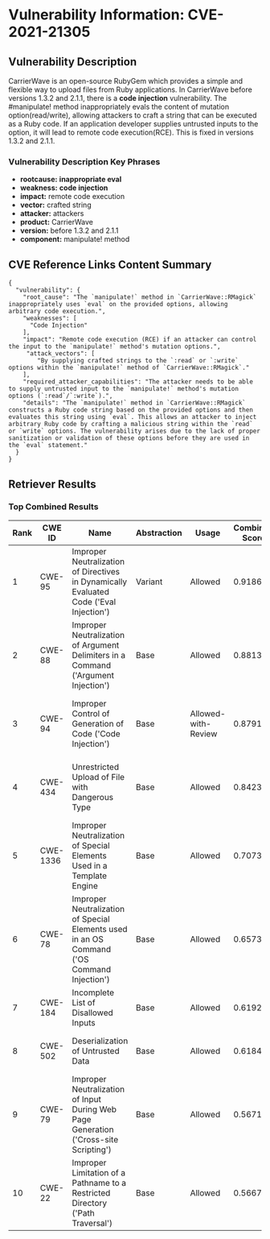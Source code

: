 # Vulnerability Information: CVE-2021-21305

## Vulnerability Description
CarrierWave is an open-source RubyGem which provides a simple and flexible way to upload files from Ruby applications. In CarrierWave before versions 1.3.2 and 2.1.1, there is a **code injection** vulnerability. The #manipulate! method inappropriately evals the content of mutation option(read/write), allowing attackers to craft a string that can be executed as a Ruby code. If an application developer supplies untrusted inputs to the option, it will lead to remote code execution(RCE). This is fixed in versions 1.3.2 and 2.1.1.

### Vulnerability Description Key Phrases
- **rootcause:** **inappropriate eval**
- **weakness:** **code injection**
- **impact:** remote code execution
- **vector:** crafted string
- **attacker:** attackers
- **product:** CarrierWave
- **version:** before 1.3.2 and 2.1.1
- **component:** manipulate! method

## CVE Reference Links Content Summary
```
{
  "vulnerability": {
    "root_cause": "The `manipulate!` method in `CarrierWave::RMagick` inappropriately uses `eval` on the provided options, allowing arbitrary code execution.",
    "weaknesses": [
      "Code Injection"
    ],
    "impact": "Remote code execution (RCE) if an attacker can control the input to the `manipulate!` method's mutation options.",
     "attack_vectors": [
        "By supplying crafted strings to the `:read` or `:write` options within the `manipulate!` method of `CarrierWave::RMagick`."
    ],
    "required_attacker_capabilities": "The attacker needs to be able to supply untrusted input to the `manipulate!` method's mutation options (`:read`/`:write`).",
    "details": "The `manipulate!` method in `CarrierWave::RMagick` constructs a Ruby code string based on the provided options and then evaluates this string using `eval`. This allows an attacker to inject arbitrary Ruby code by crafting a malicious string within the `read` or `write` options. The vulnerability arises due to the lack of proper sanitization or validation of these options before they are used in the `eval` statement."
  }
}
```

## Retriever Results

### Top Combined Results

| Rank | CWE ID | Name | Abstraction | Usage | Combined Score | Retrievers | Individual Scores |
|------|--------|------|-------------|-------|---------------|------------|-------------------|
| 1 | CWE-95 | Improper Neutralization of Directives in Dynamically Evaluated Code ('Eval Injection') | Variant | Allowed | 0.9186 | dense, sparse, graph | dense: 0.516, sparse: 0.951, graph: 0.540 |
| 2 | CWE-88 | Improper Neutralization of Argument Delimiters in a Command ('Argument Injection') | Base | Allowed | 0.8813 | dense, sparse, graph | dense: 0.504, sparse: 0.702, graph: 0.636 |
| 3 | CWE-94 | Improper Control of Generation of Code ('Code Injection') | Base | Allowed-with-Review | 0.8791 | dense, sparse, graph | dense: 0.513, sparse: 0.647, graph: 0.824 |
| 4 | CWE-434 | Unrestricted Upload of File with Dangerous Type | Base | Allowed | 0.8423 | dense, sparse, graph | dense: 0.509, sparse: 0.605, graph: 0.675 |
| 5 | CWE-1336 | Improper Neutralization of Special Elements Used in a Template Engine | Base | Allowed | 0.7073 | sparse, graph | sparse: 0.654, graph: 0.932 |
| 6 | CWE-78 | Improper Neutralization of Special Elements used in an OS Command ('OS Command Injection') | Base | Allowed | 0.6573 | sparse, graph | sparse: 0.598, graph: 0.882 |
| 7 | CWE-184 | Incomplete List of Disallowed Inputs | Base | Allowed | 0.6192 | sparse, graph | sparse: 0.589, graph: 0.789 |
| 8 | CWE-502 | Deserialization of Untrusted Data | Base | Allowed | 0.6184 | dense, sparse | dense: 0.498, sparse: 0.645 |
| 9 | CWE-79 | Improper Neutralization of Input During Web Page Generation ('Cross-site Scripting') | Base | Allowed | 0.5671 | sparse, graph | sparse: 0.597, graph: 0.631 |
| 10 | CWE-22 | Improper Limitation of a Pathname to a Restricted Directory ('Path Traversal') | Base | Allowed | 0.5667 | sparse, graph | sparse: 0.596, graph: 0.631 |

